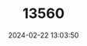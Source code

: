 ---
title: "13560"
category: "Gardnerycteris crenulatum"
draft: false
date: 2024-02-22 13:03:50
languages:
  English: ["Striped Hairy-nosed Bat"]
---